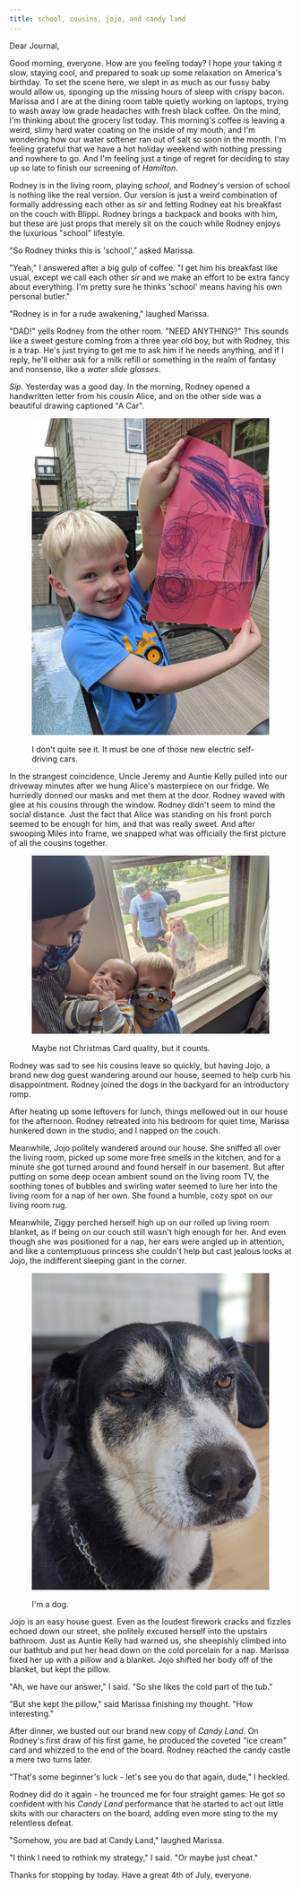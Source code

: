 ```yaml
---
title: school, cousins, jojo, and candy land
---
```


Dear Journal,

Good morning, everyone.  How are you feeling today?  I hope your
taking it slow, staying cool, and prepared to soak up some relaxation
on America's birthday.  To set the scene here, we slept in as much as
our fussy baby would allow us, sponging up the missing hours of sleep
with crispy bacon.  Marissa and I are at the dining room table quietly
working on laptops, trying to wash away low grade headaches with fresh
black coffee.  On the mind, I'm thinking about the grocery list today.
This morning's coffee is leaving a weird, slimy hard water coating on
the inside of my mouth, and I'm wondering how our water softener ran
out of salt so soon in the month.  I'm feeling grateful that we have a
hot holiday weekend with nothing pressing and nowhere to go.  And I'm
feeling just a tinge of regret for deciding to stay up so late to
finish our screening of _Hamilton_.

Rodney is in the living room, playing _school_, and Rodney's version
of school is nothing like the real version.  Our version is just a
weird combination of formally addressing each other as _sir_ and
letting Rodney eat his breakfast on the couch with Blippi.  Rodney
brings a backpack and books with him, but these are just props that
merely sit on the couch while Rodney enjoys the luxurious "school"
lifestyle.

"So Rodney thinks this is 'school'," asked Marissa.

"Yeah," I answered after a big gulp of coffee.  "I get him his
breakfast like usual, except we call each other _sir_ and we make an
effort to be extra fancy about everything.  I'm pretty sure he thinks
'school' means having his own personal butler."

"Rodney is in for a rude awakening," laughed Marissa.

"DAD!" yells Rodney from the other room.  "NEED ANYTHING?"  This
sounds like a sweet gesture coming from a three year old boy, but with
Rodney, this is a trap.  He's just trying to get me to ask him if he
needs anything, and if I reply, he'll either ask for a milk refill or
something in the realm of fantasy and nonsense, like a _water slide
glasses_.

_Sip_.  Yesterday was a good day.  In the morning, Rodney opened a
handwritten letter from his cousin Alice, and on the other side was a
beautiful drawing captioned "A Car".

<figure>
  <a href="/images/card-from-alice.jpg">
    <img alt="card from alice" src="/images/card-from-alice.jpg"/>
  </a>
  <figcaption>
    <p>I don't
quite see it.  It must be one of those new electric self-driving
cars.</p>
  </figcaption>
</figure>

In the strangest coincidence, Uncle Jeremy and Auntie Kelly pulled
into our driveway minutes after we hung Alice's masterpiece on our
fridge.  We hurriedly donned our masks and met them at the door.
Rodney waved with glee at his cousins through the window.  Rodney
didn't seem to mind the social distance.  Just the fact that Alice was
standing on his front porch seemed to be enough for him, and that was
really sweet.  And after swooping Miles into frame, we snapped what
was officially the first picture of all the cousins together.

<figure>
  <a href="/images/four-cousins.jpg">
    <img alt="four cousins" src="/images/four-cousins.jpg"/>
  </a>
  <figcaption>
    <p>Maybe not Christmas Card quality, but it counts.</p>
  </figcaption>
</figure>

Rodney was sad to see his cousins leave so quickly, but having Jojo, a
brand new dog guest wandering around our house, seemed to help curb
his disappointment.  Rodney joined the dogs in the backyard for an
introductory romp.

After heating up some leftovers for lunch, things mellowed out in our
house for the afternoon.  Rodney retreated into his bedroom for quiet
time, Marissa hunkered down in the studio, and I napped on the couch.

Meanwhile, Jojo politely wandered around our house.  She sniffed all
over the living room, picked up some more free smells in the kitchen,
and for a minute she got turned around and found herself in our
basement.  But after putting on some deep ocean ambient sound on the
living room TV, the soothing tones of bubbles and swirling water
seemed to lure her into the living room for a nap of her own.  She
found a humble, cozy spot on our living room rug.

Meanwhile, Ziggy perched herself high up on our rolled up living room
blanket, as if being on our couch still wasn't high enough for her.
And even though she was positioned for a nap, her ears were angled up
in attention, and like a contemptuous princess she couldn't help but
cast jealous looks at Jojo, the indifferent sleeping giant in the
corner.

<figure>
  <a href="/images/jojo-stare.jpg">
    <img alt="jojo stare" src="/images/jojo-stare.jpg"/>
  </a>
  <figcaption>
    <p>I'm a dog.</p>
  </figcaption>
</figure>

Jojo is an easy house guest.  Even as the loudest firework cracks and
fizzles echoed down our street, she politely excused herself into the
upstairs bathroom.  Just as Auntie Kelly had warned us, she sheepishly
climbed into our bathtub and put her head down on the cold porcelain
for a nap.  Marissa fixed her up with a pillow and a blanket.  Jojo
shifted her body off of the blanket, but kept the pillow.

"Ah, we have our answer," I said.  "So she likes the cold part of the
tub."

"But she kept the pillow," said Marissa finishing my thought.  "How
interesting."

After dinner, we busted out our brand new copy of _Candy Land_.  On
Rodney's first draw of his first game, he produced the coveted "ice
cream" card and whizzed to the end of the board.  Rodney reached the
candy castle a mere two turns later.

"That's some beginner's luck - let's see you do that again, dude," I
heckled.

Rodney did do it again - he trounced me for four straight games.  He
got so confident with his _Candy Land_ performance that he started to
act out little skits with our characters on the board, adding even
more sting to the my relentless defeat.

"Somehow, you are bad at Candy Land," laughed Marissa.

"I think I need to rethink my strategy," I said.  "Or maybe just
cheat."

Thanks for stopping by today.  Have a great 4th of July, everyone.
